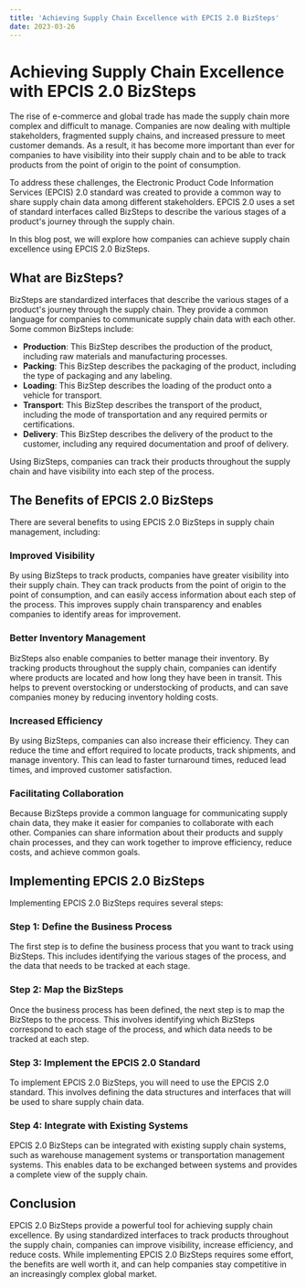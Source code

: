 ```yaml
---
title: 'Achieving Supply Chain Excellence with EPCIS 2.0 BizSteps'
date: 2023-03-26
---
```


# Achieving Supply Chain Excellence with EPCIS 2.0 BizSteps

The rise of e-commerce and global trade has made the supply chain more complex and difficult to manage. Companies are now dealing with multiple stakeholders, fragmented supply chains, and increased pressure to meet customer demands. As a result, it has become more important than ever for companies to have visibility into their supply chain and to be able to track products from the point of origin to the point of consumption.

To address these challenges, the Electronic Product Code Information Services (EPCIS) 2.0 standard was created to provide a common way to share supply chain data among different stakeholders. EPCIS 2.0 uses a set of standard interfaces called BizSteps to describe the various stages of a product's journey through the supply chain.

In this blog post, we will explore how companies can achieve supply chain excellence using EPCIS 2.0 BizSteps.

## What are BizSteps?

BizSteps are standardized interfaces that describe the various stages of a product's journey through the supply chain. They provide a common language for companies to communicate supply chain data with each other. Some common BizSteps include:

- **Production**: This BizStep describes the production of the product, including raw materials and manufacturing processes.
- **Packing**: This BizStep describes the packaging of the product, including the type of packaging and any labeling.
- **Loading**: This BizStep describes the loading of the product onto a vehicle for transport.
- **Transport**: This BizStep describes the transport of the product, including the mode of transportation and any required permits or certifications.
- **Delivery**: This BizStep describes the delivery of the product to the customer, including any required documentation and proof of delivery.

Using BizSteps, companies can track their products throughout the supply chain and have visibility into each step of the process.

## The Benefits of EPCIS 2.0 BizSteps

There are several benefits to using EPCIS 2.0 BizSteps in supply chain management, including:

### Improved Visibility

By using BizSteps to track products, companies have greater visibility into their supply chain. They can track products from the point of origin to the point of consumption, and can easily access information about each step of the process. This improves supply chain transparency and enables companies to identify areas for improvement.

### Better Inventory Management

BizSteps also enable companies to better manage their inventory. By tracking products throughout the supply chain, companies can identify where products are located and how long they have been in transit. This helps to prevent overstocking or understocking of products, and can save companies money by reducing inventory holding costs.

### Increased Efficiency

By using BizSteps, companies can also increase their efficiency. They can reduce the time and effort required to locate products, track shipments, and manage inventory. This can lead to faster turnaround times, reduced lead times, and improved customer satisfaction.

### Facilitating Collaboration

Because BizSteps provide a common language for communicating supply chain data, they make it easier for companies to collaborate with each other. Companies can share information about their products and supply chain processes, and they can work together to improve efficiency, reduce costs, and achieve common goals.

## Implementing EPCIS 2.0 BizSteps

Implementing EPCIS 2.0 BizSteps requires several steps:

### Step 1: Define the Business Process

The first step is to define the business process that you want to track using BizSteps. This includes identifying the various stages of the process, and the data that needs to be tracked at each stage.

### Step 2: Map the BizSteps

Once the business process has been defined, the next step is to map the BizSteps to the process. This involves identifying which BizSteps correspond to each stage of the process, and which data needs to be tracked at each step.

### Step 3: Implement the EPCIS 2.0 Standard

To implement EPCIS 2.0 BizSteps, you will need to use the EPCIS 2.0 standard. This involves defining the data structures and interfaces that will be used to share supply chain data.

### Step 4: Integrate with Existing Systems

EPCIS 2.0 BizSteps can be integrated with existing supply chain systems, such as warehouse management systems or transportation management systems. This enables data to be exchanged between systems and provides a complete view of the supply chain.

## Conclusion

EPCIS 2.0 BizSteps provide a powerful tool for achieving supply chain excellence. By using standardized interfaces to track products throughout the supply chain, companies can improve visibility, increase efficiency, and reduce costs. While implementing EPCIS 2.0 BizSteps requires some effort, the benefits are well worth it, and can help companies stay competitive in an increasingly complex global market.
